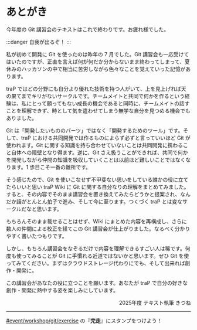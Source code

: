 # あとがき

今年度の Git 講習会のテキストはこれで終わりです。お疲れ様でした。

:::danger
自我が出るぞ！
:::

私が初めて開発に Git を使ったのは昨年の 7 月でした。Git 講習会も一応受けてはいたのですが、正直を言えば何が何だか分からないまま終わってしまって、夏休みのハッカソンの中で相当に苦労しながら色々なことを覚えていった記憶があります。

traP ではどの分野にも自分より優れた技術を持つ人がいて、上を見上げれば天の果てまでキリがないサークルです。チームメイトと共同で何かを作るという経験は、私にとって願ってもない成長の機会であると同時に、チームメイトの話すことを理解できず、時として気を遣わせてしまう無学な自分を見つめる機会でもありました。

Git は「開発したいもののパーツ」ではなく「開発するためのツール」です。そして、traP における共同開発では作るものによらず必ずと言っていいほど Git が使われます。Git に関する知識を持ち合わせていないことは共同開発に携わること自体への障壁となり得ます。逆に、Git さえ扱うことができれば、共同で何かを開発しながら仲間の知識を吸収していくことは以前ほど難しいことではなくなります。1 歩目こそ一番の難所です。

そう感じたので、Git を使いこなせず不甲斐ない思いをしている誰かの役に立てたらいいと思い traP Wiki に Git に関する自分なりの理解をまとめてみました。すると、その内容でそのまま講習会を置き換えてみたらどうかと提案され、なんだか話がとんとん拍子で進み、そして今に至ります。つくづく traP とは変なサークルだなと思います。

もちろんそのまま載せることはせず、Wiki にまとめた内容を再構成し、さらに数人の仲間による校正を経てこの Git 講習会が仕上がりました。なるべく分かりやすく書いたつもりです。

しかし、もちろん講習会をなぞるだけで内容を理解できるすごい人は稀です。何度も使ってみることが Git に手慣れる近道ではないかと思います。ぜひ Git を使ってみてください。まずはクラウドストレージ代わりにでも、そして出来れば創作・開発に。

この講習会があなたの役に立つことを願います。あなたが traP で自分の好きな創作・開発に熱中する姿を楽しみにしています。

<div style="text-align: right;">
2025年度 テキスト執筆 きつね
</div>

---

[#event/workshop/git/exercise](https://q.trap.jp/channels/event/workshop/git/exercise) の『**完走**』にスタンプをつけよう！